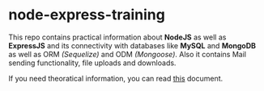 # node-express-training
This repo contains practical information about **NodeJS** as well as **ExpressJS** and its connectivity with databases like **MySQL** and **MongoDB** as well as ORM *(Sequelize)* and ODM *(Mongoose)*.
Also it contains Mail sending functionality, file uploads and downloads.

If you need theoratical information, you can read [this](https://docs.google.com/document/d/17c6pEPkAsdw5HU_pKuPyzUgdpQvWHl-eHfePB349oUk/edit) document. 

